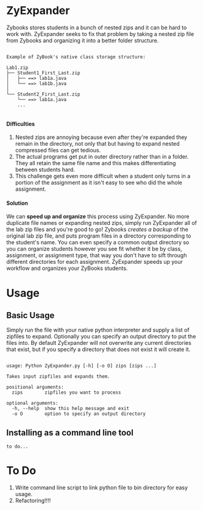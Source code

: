 # ZyExpander
Zybooks stores students in a bunch of nested zips and it can be hard to work with. ZyExpander seeks to fix that problem by taking a nested zip file from Zybooks and organizing it into a better folder structure.

```

Example of ZyBook's native class storage structure:

Lab1.zip
├── Student1_First_Last.zip
│   ├── ==> lab1a.java   
│	└── ==> lab1b.java
│  
└── Student2_First_Last.zip
    └── ==> lab1a.java
    ... 


```


#### Difficulties
 1. Nested zips are annoying because even after they're expanded they remain in the directory, not only that but having to expand nested compressed files can get tedious.
 2. The actual programs get put in outer directory rather than in a folder. They all retain the same file name and this makes differentiating between students hard.
 3. This challenge gets even more difficult when a student only turns in a portion of the assignment as it isn't easy to see who did the whole assignment.

#### Solution
We can **speed up and organize** this process using ZyExpander. No more duplicate file names or expanding nested zips, simply run ZyExpander all of the lab zip files and you're good to go! Zybooks *creates a backup* of the original lab zip file, and puts program files in a directory corresponding to the student's name. You can even specify a common output directory so you can organize students however you see fit whether it be by class, assignment, or assignment type, that way you don't have to sift through different directories for each assignment. ZyExpander speeds up your workflow and organizes your ZyBooks students.

# Usage
## Basic Usage
Simply run the file with your native python interpreter and supply a list of zipfiles to expand. Optionally you can specify an output directory to put the files into. By default ZyExpander will not overwrite any current directories that exist, but if you specify a directory that does not exist it will create it.


```

usage: Python ZyExpander.py [-h] [-o O] zips [zips ...]

Takes input zipfiles and expands them.

positional arguments:
  zips        zipfiles you want to process

optional arguments:
  -h, --help  show this help message and exit
  -o O        option to specify an output directory

```


## Installing as a command line tool

```
to do...
```


# To Do
1. Write command line script to link python file to bin directory for easy usage.
2. Refactoring!!!!
